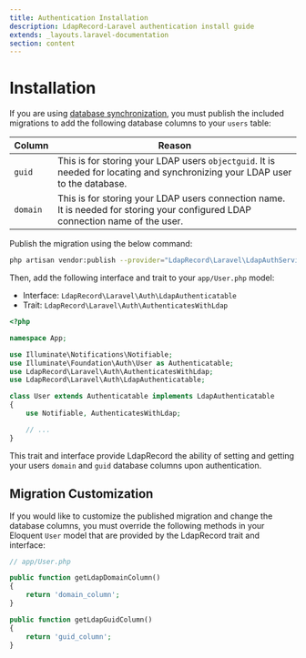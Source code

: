 ```yaml
---
title: Authentication Installation
description: LdapRecord-Laravel authentication install guide
extends: _layouts.laravel-documentation
section: content
---
```


# Installation

If you are using [database synchronization](/docs/laravel/auth#database), you must publish the
included migrations to add the following database columns to your `users` table:

Column | Reason |
--- | --- |
`guid` | This is for storing your LDAP users `objectguid`. It is needed for locating and synchronizing your LDAP user to the database. |
`domain` | This is for storing your LDAP users connection name. It is needed for storing your configured LDAP connection name of the user. |

Publish the migration using the below command:

```bash
php artisan vendor:publish --provider="LdapRecord\Laravel\LdapAuthServiceProvider"
```

Then, add the following interface and trait to your `app/User.php` model:

- Interface: `LdapRecord\Laravel\Auth\LdapAuthenticatable`
- Trait: `LdapRecord\Laravel\Auth\AuthenticatesWithLdap`

```php
<?php

namespace App;

use Illuminate\Notifications\Notifiable;
use Illuminate\Foundation\Auth\User as Authenticatable;
use LdapRecord\Laravel\Auth\AuthenticatesWithLdap;
use LdapRecord\Laravel\Auth\LdapAuthenticatable;

class User extends Authenticatable implements LdapAuthenticatable
{
    use Notifiable, AuthenticatesWithLdap;

    // ...
}
```

This trait and interface provide LdapRecord the ability of setting and getting your users
`domain` and `guid` database columns upon authentication.

## Migration Customization

If you would like to customize the published migration and change the database columns, you
must override the following methods in your Eloquent `User` model that are provided by
the LdapRecord trait and interface:

```php
// app/User.php

public function getLdapDomainColumn()
{
    return 'domain_column';
}

public function getLdapGuidColumn()
{
    return 'guid_column';
}
```
